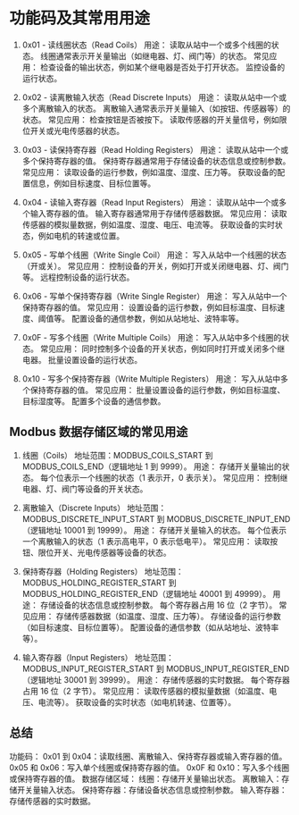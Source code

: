 # 功能码及其常用用途

1. 0x01 - 读线圈状态（Read Coils）
用途：
读取从站中一个或多个线圈的状态。
线圈通常表示开关量输出（如继电器、灯、阀门等）的状态。
常见应用：
检查设备的输出状态，例如某个继电器是否处于打开状态。
监控设备的运行状态。

2. 0x02 - 读离散输入状态（Read Discrete Inputs）
用途：
读取从站中一个或多个离散输入的状态。
离散输入通常表示开关量输入（如按钮、传感器等）的状态。
常见应用：
检查按钮是否被按下。
读取传感器的开关量信号，例如限位开关或光电传感器的状态。

3. 0x03 - 读保持寄存器（Read Holding Registers）
用途：
读取从站中一个或多个保持寄存器的值。
保持寄存器通常用于存储设备的状态信息或控制参数。
常见应用：
读取设备的运行参数，例如温度、湿度、压力等。
获取设备的配置信息，例如目标速度、目标位置等。

4. 0x04 - 读输入寄存器（Read Input Registers）
用途：
读取从站中一个或多个输入寄存器的值。
输入寄存器通常用于存储传感器数据。
常见应用：
读取传感器的模拟量数据，例如温度、湿度、电压、电流等。
获取设备的实时状态，例如电机的转速或位置。

5. 0x05 - 写单个线圈（Write Single Coil）
用途：
写入从站中一个线圈的状态（开或关）。
常见应用：
控制设备的开关，例如打开或关闭继电器、灯、阀门等。
远程控制设备的运行状态。

6. 0x06 - 写单个保持寄存器（Write Single Register）
用途：
写入从站中一个保持寄存器的值。
常见应用：
设置设备的运行参数，例如目标温度、目标速度、阈值等。
配置设备的通信参数，例如从站地址、波特率等。

7. 0x0F - 写多个线圈（Write Multiple Coils）
用途：
写入从站中多个线圈的状态。
常见应用：
同时控制多个设备的开关状态，例如同时打开或关闭多个继电器。
批量设置设备的运行状态。

8. 0x10 - 写多个保持寄存器（Write Multiple Registers）
用途：
写入从站中多个保持寄存器的值。
常见应用：
批量设置设备的运行参数，例如目标温度、目标湿度等。
配置多个设备的通信参数。

## Modbus 数据存储区域的常见用途

1. 线圈（Coils）
地址范围：MODBUS_COILS_START 到 MODBUS_COILS_END（逻辑地址 1 到 9999）。
用途：
存储开关量输出的状态。
每个位表示一个线圈的状态（1 表示开，0 表示关）。
常见应用：
控制继电器、灯、阀门等设备的开关状态。

2. 离散输入（Discrete Inputs）
地址范围：MODBUS_DISCRETE_INPUT_START 到 MODBUS_DISCRETE_INPUT_END（逻辑地址 10001 到 19999）。
用途：
存储开关量输入的状态。
每个位表示一个离散输入的状态（1 表示高电平，0 表示低电平）。
常见应用：
读取按钮、限位开关、光电传感器等设备的状态。

3. 保持寄存器（Holding Registers）
地址范围：MODBUS_HOLDING_REGISTER_START 到 MODBUS_HOLDING_REGISTER_END（逻辑地址 40001 到 49999）。
用途：
存储设备的状态信息或控制参数。
每个寄存器占用 16 位（2 字节）。
常见应用：
存储传感器数据（如温度、湿度、压力等）。
存储设备的运行参数（如目标速度、目标位置等）。
配置设备的通信参数（如从站地址、波特率等）。

4. 输入寄存器（Input Registers）
地址范围：MODBUS_INPUT_REGISTER_START 到 MODBUS_INPUT_REGISTER_END（逻辑地址 30001 到 39999）。
用途：
存储传感器的实时数据。
每个寄存器占用 16 位（2 字节）。
常见应用：
读取传感器的模拟量数据（如温度、电压、电流等）。
获取设备的实时状态（如电机转速、位置等）。

## 总结

功能码：
0x01 到 0x04：读取线圈、离散输入、保持寄存器或输入寄存器的值。
0x05 和 0x06：写入单个线圈或保持寄存器的值。
0x0F 和 0x10：写入多个线圈或保持寄存器的值。
数据存储区域：
线圈：存储开关量输出状态。
离散输入：存储开关量输入状态。
保持寄存器：存储设备状态信息或控制参数。
输入寄存器：存储传感器的实时数据。
